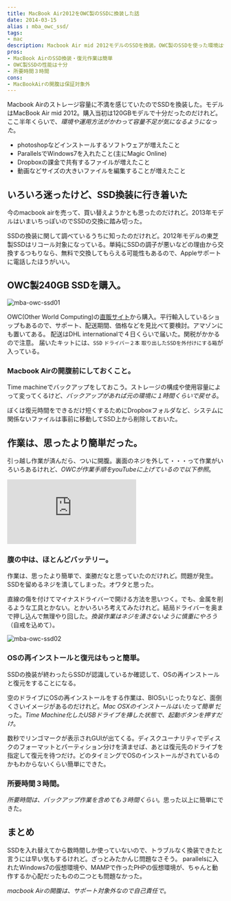 ```yaml
---
title: MacBook Air2012をOWC製のSSDに換装した話
date: 2014-03-15
alias : mba_owc_ssd/
tags:
- mac
description: Macbook Air mid 2012モデルのSSDを換装。OWC製のSSDを使った環境は快調。若干のトラブルはあったもののMacbook AirのSSD換装はわりと簡単。環境の復元もwindowsのようなわずらわしい作業は皆無。SSD換装は正解だった。
pros:
- MacBook AirのSSD換装・復元作業は簡単
- OWC製SSDの性能は十分
- 所要時間３時間
cons:
- MacBookAirの開腹は保証対象外
---
```

Macbook Airのストレージ容量に不満を感じていたのでSSDを換装した。モデルはMacBook Air mid 2012。購入当初は120GBモデルで十分だったのだけれど。ここ半年くらいで、*環境や運用方法がかわって容量不足が気になるようになった*。

<!-- more -->

* photoshopなどインストールするソフトウェアが増えたこと
* ParallelsでWindows7を入れたこと(主にMagic Online)
* Dropboxの課金で共有するファイルが増えたこと
* 動画などサイズの大きいファイルを編集することが増えたこと

## いろいろ迷ったけど、SSD換装に行き着いた
今のmacbook airを売って、買い替えようかとも思ったのだけれど。2013年モデルはいまいちっぽいのでSSDの交換に踏み切った。

SSDの換装に関して調べているうちに知ったのだけれど。2012年モデルの東芝製SSDはリコール対象になっている。単純にSSDの調子が悪いなどの理由から交換するつもりなら、無料で交換してもらえる可能性もあるので、Appleサポートに電話したほうがいい。

## OWC製240GB SSDを購入。

![mba-owc-ssd01][1]

OWC(Other World Computing)の[直販サイト](URL:http://eshop.macsales.com/)から購入。平行輸入しているショップもあるので、サポート、配送期間、価格などを見比べて要検討。アマゾンにも置いてある。
配送はDHL internationalで４日くらいで届いた。関税がかかるので注意。
届いたキットには、`SSD` `ドライバー２本` `取り出したSSDを外付けにする箱`が入っている。



### Macbook Airの開腹前にしておくこと。
Time machineでバックアップをしておこう。ストレージの構成や使用容量によって変ってくるけど、*バックアップがあれば元の環境に１時間くらいで戻せる*。

ぼくは復元時間をできるだけ短くするためにDropboxフォルダなど、システムに関係ないファイルは事前に移動してSSD上から削除しておいた。

## 作業は、思ったより簡単だった。
引っ越し作業が済んだら、ついに開腹。裏面のネジを外して・・・って作業がいろいろあるけれど、*OWCが作業手順をyouTubeに上げているので以下参照*。
<div class="iframe-container"><iframe src="https://www.youtube.com/embed/CvyFyqHi0Eg" frameborder="0" allowfullscreen></iframe></div>

### 腹の中は、ほとんどバッテリー。
作業は、思ったより簡単で、楽勝だなと思っていたのだけれど。問題が発生。SSDを留めるネジを潰してしまった。オワタと思った。

直線の傷を付けてマイナスドライバーで開ける方法を思いつく。でも、金属を削るような工具とかない。とかいろいろ考えてみたけれど。結局ドライバーを奥まで押し込んで無理やり回した。*換装作業はネジを潰さないように慎重にやろう*（自戒を込めて）。

![mba-owc-ssd02][2]

### OSの再インストールと復元はもっと簡単。
SSDの換装が終わったらSSDが認識しているか確認して、OSの再インストールと復元をすることになる。

空のドライブにOSの再インストールをする作業は、BIOSいじったりなど、面倒くさいイメージがあるのだけれど。*Mac OSXのインストールはいたって簡単* だった。*Time Machine化したUSBドライブを挿した状態で、起動ボタンを押すだけ*。

数秒でリンゴマークが表示されGUIが出てくる。ディスクユーナリティでディスクのフォーマットとパーティション分けを済ませば、あとは復元先のドライブを指定して復元を待つだけ。どのタイミングでOSのインストールがされているのかもわからないくらい簡単にできた。

### 所要時間３時間。
*所要時間は、バックアップ作業を含めても３時間くらい*。思った以上に簡単にできた。

## まとめ
SSDを入れ替えてから数時間しか使っていないので、トラブルなく換装できたと言うには早い気もするけれど。ざっとみたかんじ問題なさそう。
parallelsに入れたWindows7の仮想環境や、MAMPで作ったPHPの仮想環境が、ちゃんと動作するか心配だったものの二つとも問題なかった。

*macbook Airの開腹は、サポート対象外なので自己責任で*。

[1]:https://dl-web.dropbox.com/s/id5886l2g5bwqvq/mbassd01.jpg?dl=0
[2]:https://dl-web.dropbox.com/s/mdne8ispfcni6nm/mbassd03.jpg?dl=0
